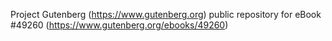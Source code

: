Project Gutenberg (https://www.gutenberg.org) public repository for eBook #49260 (https://www.gutenberg.org/ebooks/49260)
